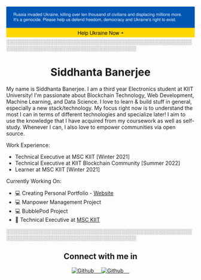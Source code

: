 [![Stand With Ukraine](https://raw.githubusercontent.com/vshymanskyy/StandWithUkraine/main/banner2-direct.svg)](https://vshymanskyy.github.io/StandWithUkraine)
░░░░░░░░░░░░░░░░░░░░░░░░░░░░░░░░░░░░░░░░░░░░░░░░░░░░░░░░░░░░░░░░░░░░░░░░░░░░░░░░░░░░░
<h1 align="center"><b> Siddhanta Banerjee </b></h1>

<p> My name is Siddhanta Banerjee. I am a third year Electronics student at KIIT University! I'm passionate about Blockchain Technology, Web Development, Machine Learning, and Data Science. I love to learn & build stuff in general, especially a new stack/technology. My focus right now is to understand the most I can in terms of different technologies and specialize later! I aim to use the knowledge that I have acquired from my coursework as well as self-study. Whenever I can, I also love to empower communities via open source.</p>

Work Experience:

- Technical Executive at MSC KIIT [Winter 2021]
- Technical Executive at KIIT Blockchain Community [Summer 2022]
- Learner at MSC KIIT [Winter 2021]

Currently Working On:

- 💻 Creating Personal Portfolio - [Website](https://sidbanerjee.vercel.app/) 
- 💻 Manpower Management Project
- 💻 BubblePod Project
- 🧳 Technical Executive at [MSC KIIT](https://msckiit.tech/)

░░░░░░░░░░░░░░░░░░░░░░░░░░░░░░░░░░░░░░░░░░░░░░░░░░░░░░░░░░░░░░░░░░░░░░░░░░░░░░░░░░░░░

<h2 align="center">Connect with me in</h2>
<div align="center">
<a href="[https://github.com/Sidoryx](https://github.com/Sidoryx)">
<img src="[https://img.shields.io/badge/-Github-black?style=flat-square&amp;logo=github](https://img.shields.io/badge/-Github-black?style=flat-square&amp;logo=github)" alt="Github">    
</a>
<a href="[https://www.linkedin.com/in/sidbanerjee510/](https://www.linkedin.com/in/sidbanerjee510/)">
<img src="[https://img.shields.io/badge/-Philip](https://img.shields.io/badge/-Philip) Tam-black?style=flat-square&logo=LinkedIn" alt="Github">    
</a>
</div>

<!-- More to come! -->
